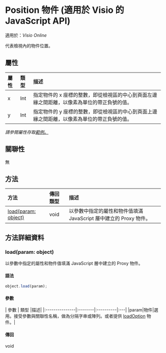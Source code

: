 # <a name="position-object-javascript-api-for-visio"></a>Position 物件 (適用於 Visio 的 JavaScript API)

適用於：_Visio Online_

代表檢視內的物件位置。

## <a name="properties"></a>屬性

| 屬性	       | 類型	    |描述|
|:---------------|:--------|:----------|
|x|Int|指定物件的 x 座標的整數，即從檢視區的中心到頁面左邊緣之間距離，以像素為單位的帶正負號的值。|
|y|Int|指定物件的 y 座標的整數，即從檢視區的中心到頁面上邊緣之間距離，以像素為單位的帶正負號的值。|

_請參閱屬性存取[範例。](#property-access-examples)_

## <a name="relationships"></a>關聯性
無


## <a name="methods"></a>方法

| 方法           | 傳回類型    |描述|
|:---------------|:--------|:----------|
|[load(param: object)](#loadparam-object)|void|以參數中指定的屬性和物件值填滿 JavaScript 層中建立的 Proxy 物件。|

## <a name="method-details"></a>方法詳細資料


### <a name="loadparam-object"></a>load(param: object)
以參數中指定的屬性和物件值填滿 JavaScript 層中建立的 Proxy 物件。

#### <a name="syntax"></a>語法
```js
object.load(param);
```

#### <a name="parameters"></a>參數
| 參數	       | 類型    |描述|
|:---------------|:--------|:----------|:---|
|param|物件|選用。接受參數與關聯性名稱，做為分隔字串或陣列。或者提供 [loadOption](loadoption.md) 物件。|

#### <a name="returns"></a>傳回
void
